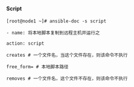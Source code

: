 #### Script

`[root@node1 ~]# ansible-doc -s script`

`- name: 将本地脚本复制到远程主机并运行之`

`action: script`

`creates # 一个文件名，当这个文件存在，则该命令不执行`

`free_form= # 本地脚本路径`

`removes # 一个文件名，这个文件不存在，则该命令不执行`

